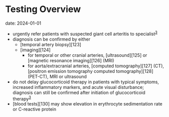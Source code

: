 # Testing Overview

date: 2024-01-01
*   urgently refer patients with suspected giant cell arteritis to specialist<sup><a data-for="reference" data-tip="#GUID-1EC227A7-990C-4DEA-B5C5-C0B0A80AFCAA__HELLMICH_2019_EULAR" href="https://www.dynamed.com/condition/giant-cell-arteritis-including-temporal-arteritis#GUID-1EC227A7-990C-4DEA-B5C5-C0B0A80AFCAA__HELLMICH_2019_EULAR" currentitem="false">3</a></sup>
*   diagnosis can be confirmed by either
    *   [temporal artery biopsy][123]
    *   [imaging][124]
        *   for temporal or other cranial arteries, [ultrasound][125] or [magnetic resonance imaging][126] (MRI)
        *   for aorta/extracranial arteries, [computed tomography][127] (CT), [positron emission tomography computed tomography][128] (PET-CT), MRI or ultrasound
*   do not delay glucocorticoid therapy in patients with typical symptoms, increased inflammatory markers, and acute visual disturbance; diagnosis can still be confirmed after initiation of glucocorticoid therapy<sup><a data-for="reference" data-tip="#GUID-1EC227A7-990C-4DEA-B5C5-C0B0A80AFCAA__HELLMICH_2019_EULAR" href="https://www.dynamed.com/condition/giant-cell-arteritis-including-temporal-arteritis#GUID-1EC227A7-990C-4DEA-B5C5-C0B0A80AFCAA__HELLMICH_2019_EULAR" currentitem="false">3</a></sup>
*   [blood tests][130] may show elevation in erythrocyte sedimentation rate or C-reactive protein